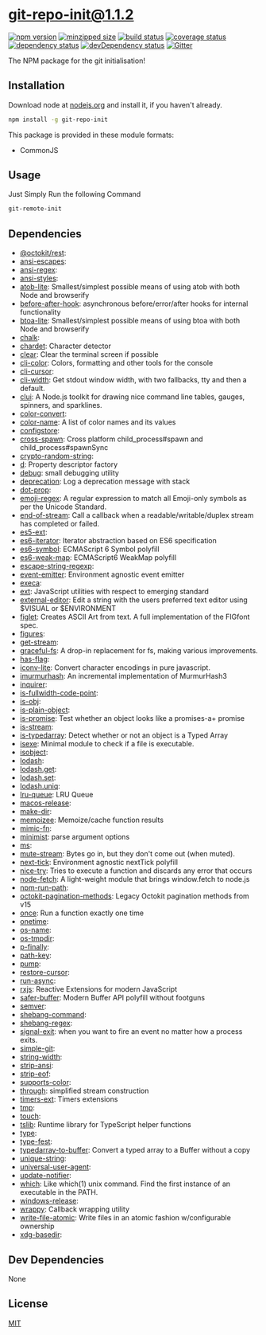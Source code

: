 # git-repo-init@1.1.2
 [![npm version](https://badge.fury.io/js/git-repo-init.svg)](https://npmjs.org/package/git-repo-init)  [![minzipped size](https://img.shields.io/bundlephobia/minzip/git-repo-init.svg)](https://bundlephobia.com/result?p=git-repo-init)  [![build status](https://img.shields.io/travis/raxraj/git-repo-init/master.svg)](https://travis-ci.org/raxraj/git-repo-init#master)  [![coverage status](https://coveralls.io/repos/raxraj/git-repo-init/badge.svg)](https://coveralls.io/github/raxraj/git-repo-init)  [![dependency status](https://david-dm.org/raxraj/git-repo-init.svg?theme=shields.io)](https://david-dm.org/raxraj/git-repo-init)  [![devDependency status](https://david-dm.org/raxraj/git-repo-init/dev-status.svg)](https://david-dm.org/raxraj/git-repo-init#info=devDependencies)  [![Gitter](https://badges.gitter.im/raxraj/git-repo-init.svg)](https://gitter.im/raxraj/git-repo-init) 

The NPM package for the git initialisation!


## Installation
Download node at [nodejs.org](http://nodejs.org) and install it, if you haven't already.

```sh
npm install -g git-repo-init
```

This package is provided in these module formats:

- CommonJS

## Usage

Just Simply Run the following Command

```sh
git-remote-init
```



## Dependencies

- [@octokit/rest](): 
- [ansi-escapes](): 
- [ansi-regex](): 
- [ansi-styles](): 
- [atob-lite](https://github.com/hughsk/atob-lite): Smallest/simplest possible means of using atob with both Node and browserify
- [before-after-hook](https://github.com/gr2m/before-after-hook): asynchronous before/error/after hooks for internal functionality
- [btoa-lite](https://github.com/hughsk/btoa-lite): Smallest/simplest possible means of using btoa with both Node and browserify
- [chalk](): 
- [chardet](https://github.com/runk/node-chardet): Character detector
- [clear](https://github.com/bahamas10/node-clear): Clear the terminal screen if possible
- [cli-color](https://github.com/medikoo/cli-color): Colors, formatting and other tools for the console
- [cli-cursor](): 
- [cli-width](https://github.com/knownasilya/cli-width): Get stdout window width, with two fallbacks, tty and then a default.
- [clui](https://github.com/nathanpeck/clui): A Node.js toolkit for drawing nice command line tables, gauges, spinners, and sparklines.
- [color-convert](): 
- [color-name](https://github.com/colorjs/color-name): A list of color names and its values
- [configstore](): 
- [cross-spawn](https://github.com/moxystudio/node-cross-spawn): Cross platform child_process#spawn and child_process#spawnSync
- [crypto-random-string](): 
- [d](https://github.com/medikoo/d): Property descriptor factory
- [debug](https://github.com/visionmedia/debug): small debugging utility
- [deprecation](https://github.com/gr2m/deprecation): Log a deprecation message with stack
- [dot-prop](): 
- [emoji-regex](https://github.com/mathiasbynens/emoji-regex): A regular expression to match all Emoji-only symbols as per the Unicode Standard.
- [end-of-stream](https://github.com/mafintosh/end-of-stream): Call a callback when a readable/writable/duplex stream has completed or failed.
- [es5-ext](): 
- [es6-iterator](https://github.com/medikoo/es6-iterator): Iterator abstraction based on ES6 specification
- [es6-symbol](https://github.com/medikoo/es6-symbol): ECMAScript 6 Symbol polyfill
- [es6-weak-map](https://github.com/medikoo/es6-weak-map): ECMAScript6 WeakMap polyfill
- [escape-string-regexp](): 
- [event-emitter](https://github.com/medikoo/event-emitter): Environment agnostic event emitter
- [execa](): 
- [ext](https://github.com/medikoo/es5-ext/blob/ext): JavaScript utilities with respect to emerging standard
- [external-editor](https://github.com/mrkmg/node-external-editor): Edit a string with the users preferred text editor using $VISUAL or $ENVIRONMENT
- [figlet](https://github.com/patorjk/figlet.js): Creates ASCII Art from text. A full implementation of the FIGfont spec.
- [figures](): 
- [get-stream](): 
- [graceful-fs](https://github.com/isaacs/node-graceful-fs): A drop-in replacement for fs, making various improvements.
- [has-flag](): 
- [iconv-lite](https://github.com/ashtuchkin/iconv-lite): Convert character encodings in pure javascript.
- [imurmurhash](https://github.com/jensyt/imurmurhash-js): An incremental implementation of MurmurHash3
- [inquirer](): 
- [is-fullwidth-code-point](): 
- [is-obj](): 
- [is-plain-object](): 
- [is-promise](https://github.com/then/is-promise): Test whether an object looks like a promises-a+ promise
- [is-stream](): 
- [is-typedarray](https://github.com/hughsk/is-typedarray): Detect whether or not an object is a Typed Array
- [isexe](https://github.com/isaacs/isexe): Minimal module to check if a file is executable.
- [isobject](): 
- [lodash](): 
- [lodash.get](): 
- [lodash.set](): 
- [lodash.uniq](): 
- [lru-queue](https://github.com/medikoo/lru-queue): LRU Queue
- [macos-release](): 
- [make-dir](): 
- [memoizee](https://github.com/medikoo/memoizee): Memoize/cache function results
- [mimic-fn](): 
- [minimist](https://github.com/substack/minimist): parse argument options
- [ms](): 
- [mute-stream](https://github.com/isaacs/mute-stream): Bytes go in, but they don't come out (when muted).
- [next-tick](https://github.com/medikoo/next-tick): Environment agnostic nextTick polyfill
- [nice-try](https://github.com/electerious/nice-try): Tries to execute a function and discards any error that occurs
- [node-fetch](https://github.com/bitinn/node-fetch): A light-weight module that brings window.fetch to node.js
- [npm-run-path](): 
- [octokit-pagination-methods](https://github.com/gr2m/octokit-pagination-methods): Legacy Octokit pagination methods from v15
- [once](https://github.com/isaacs/once): Run a function exactly one time
- [onetime](): 
- [os-name](): 
- [os-tmpdir](): 
- [p-finally](): 
- [path-key](): 
- [pump](): 
- [restore-cursor](): 
- [run-async](): 
- [rxjs](https://github.com/reactivex/rxjs): Reactive Extensions for modern JavaScript
- [safer-buffer](https://github.com/ChALkeR/safer-buffer): Modern Buffer API polyfill without footguns
- [semver](): 
- [shebang-command](): 
- [shebang-regex](): 
- [signal-exit](https://github.com/tapjs/signal-exit): when you want to fire an event no matter how a process exits.
- [simple-git](): 
- [string-width](): 
- [strip-ansi](): 
- [strip-eof](): 
- [supports-color](): 
- [through](https://github.com/dominictarr/through): simplified stream construction
- [timers-ext](https://github.com/medikoo/timers-ext): Timers extensions
- [tmp](): 
- [touch](): 
- [tslib](https://github.com/Microsoft/tslib): Runtime library for TypeScript helper functions
- [type](): 
- [type-fest](): 
- [typedarray-to-buffer](https://github.com/feross/typedarray-to-buffer): Convert a typed array to a Buffer without a copy
- [unique-string](): 
- [universal-user-agent](): 
- [update-notifier](): 
- [which](https://github.com/isaacs/node-which): Like which(1) unix command. Find the first instance of an executable in the PATH.
- [windows-release](): 
- [wrappy](https://github.com/npm/wrappy): Callback wrapping utility
- [write-file-atomic](https://github.com/npm/write-file-atomic): Write files in an atomic fashion w/configurable ownership
- [xdg-basedir](): 


## Dev Dependencies

None

## License
[MIT]()
